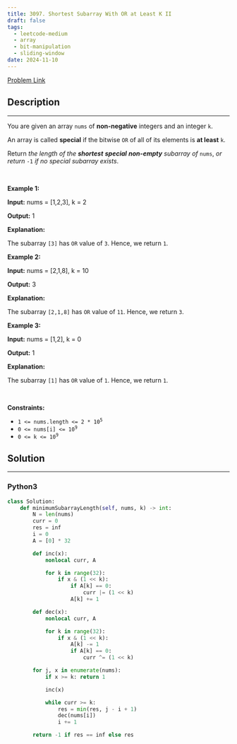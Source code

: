 ```yaml
---
title: 3097. Shortest Subarray With OR at Least K II
draft: false
tags: 
  - leetcode-medium
  - array
  - bit-manipulation
  - sliding-window
date: 2024-11-10
---
```


[Problem Link](https://leetcode.com/problems/shortest-subarray-with-or-at-least-k-ii/)

## Description

---
<p>You are given an array <code>nums</code> of <strong>non-negative</strong> integers and an integer <code>k</code>.</p>

<p>An array is called <strong>special</strong> if the bitwise <code>OR</code> of all of its elements is <strong>at least</strong> <code>k</code>.</p>

<p>Return <em>the length of the <strong>shortest</strong> <strong>special</strong> <strong>non-empty</strong> <span data-keyword="subarray-nonempty">subarray</span> of</em> <code>nums</code>, <em>or return</em> <code>-1</code> <em>if no special subarray exists</em>.</p>

<p>&nbsp;</p>
<p><strong class="example">Example 1:</strong></p>

<div class="example-block">
<p><strong>Input:</strong> <span class="example-io">nums = [1,2,3], k = 2</span></p>

<p><strong>Output:</strong> <span class="example-io">1</span></p>

<p><strong>Explanation:</strong></p>

<p>The subarray <code>[3]</code> has <code>OR</code> value of <code>3</code>. Hence, we return <code>1</code>.</p>
</div>

<p><strong class="example">Example 2:</strong></p>

<div class="example-block">
<p><strong>Input:</strong> <span class="example-io">nums = [2,1,8], k = 10</span></p>

<p><strong>Output:</strong> <span class="example-io">3</span></p>

<p><strong>Explanation:</strong></p>

<p>The subarray <code>[2,1,8]</code> has <code>OR</code> value of <code>11</code>. Hence, we return <code>3</code>.</p>
</div>

<p><strong class="example">Example 3:</strong></p>

<div class="example-block">
<p><strong>Input:</strong> <span class="example-io">nums = [1,2], k = 0</span></p>

<p><strong>Output:</strong> <span class="example-io">1</span></p>

<p><strong>Explanation:</strong></p>

<p>The subarray <code>[1]</code> has <code>OR</code> value of <code>1</code>. Hence, we return <code>1</code>.</p>
</div>

<p>&nbsp;</p>
<p><strong>Constraints:</strong></p>

<ul>
	<li><code>1 &lt;= nums.length &lt;= 2 * 10<sup>5</sup></code></li>
	<li><code>0 &lt;= nums[i] &lt;= 10<sup>9</sup></code></li>
	<li><code>0 &lt;= k &lt;= 10<sup>9</sup></code></li>
</ul>


## Solution

---
### Python3
``` py title='shortest-subarray-with-or-at-least-k-ii'
class Solution:
    def minimumSubarrayLength(self, nums, k) -> int:
        N = len(nums)
        curr = 0
        res = inf
        i = 0
        A = [0] * 32

        def inc(x):
            nonlocal curr, A

            for k in range(32):
                if x & (1 << k):
                    if A[k] == 0:
                        curr |= (1 << k)
                    A[k] += 1

        def dec(x):
            nonlocal curr, A

            for k in range(32):
                if x & (1 << k):
                    A[k] -= 1
                    if A[k] == 0:
                        curr ^= (1 << k)

        for j, x in enumerate(nums):
            if x >= k: return 1

            inc(x)

            while curr >= k:
                res = min(res, j - i + 1)
                dec(nums[i])
                i += 1

        return -1 if res == inf else res
```

